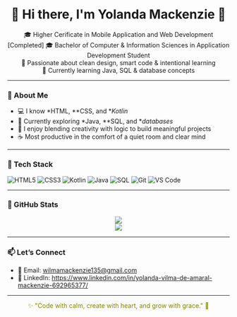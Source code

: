 <h1 align="center">🌿 Hi there, I'm Yolanda Mackenzie 🍯</h1>

<p align="center">
🎓 Higher Cerificate in Mobile Application and Web Development [Completed]
🎓 Bachelor of Computer & Information Sciences in Application Development Student <br>
💛 Passionate about clean design, smart code & intentional learning <br>
🌱 Currently learning Java, SQL & database concepts
</p>

---

### 🤎 About Me

- 💻 I know *HTML, **CSS, and **Kotlin*
- 🧠 Currently exploring *Java, **SQL, and **databases*
- 🌼 I enjoy blending creativity with logic to build meaningful projects
- ☕ Most productive in the comfort of a quiet room and clear mind

---

### 🍯 Tech Stack

![HTML5](https://img.shields.io/badge/HTML5-olive?style=flat&logo=html5&logoColor=white)
![CSS3](https://img.shields.io/badge/CSS3-butter?style=flat&logo=css3&logoColor=white)
![Kotlin](https://img.shields.io/badge/Kotlin-brown?style=flat&logo=kotlin&logoColor=white)
![Java](https://img.shields.io/badge/Java-6E6E30?style=flat&logo=java&logoColor=white)
![SQL](https://img.shields.io/badge/SQL-A0522D?style=flat&logo=postgresql&logoColor=white)
![Git](https://img.shields.io/badge/Git-808000?style=flat&logo=git&logoColor=white)
![VS Code](https://img.shields.io/badge/VSCode-D2B48C?style=flat&logo=visual-studio-code)

---

### 🌿 GitHub Stats

<p align="center">
  <img src="https://github-readme-stats.vercel.app/api?username=St10453138-YolandaMackenzie&show_icons=true&theme=gruvbox_light&hide_border=true" />
  <br>
  <img src="https://github-readme-stats.vercel.app/api/top-langs/?username=St10453138-YolandaMackenzie&layout=compact&theme=gruvbox_light&hide_border=true" />
</p>

---

### 📫 Let’s Connect

- 📧 Email: wilmamackenzie135@gmail.com  
- 💼 LinkedIn: https://www.linkedin.com/in/yolanda-vilma-de-amaral-mackenzie-692965377/ 

---

<p align="center" style="color: olive;">
✨ "Code with calm, create with heart, and grow with grace." 🌾
</p>

